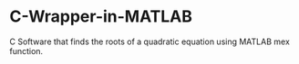 # C-Wrapper-in-MATLAB
C Software that finds the roots of a quadratic equation using MATLAB mex function.
